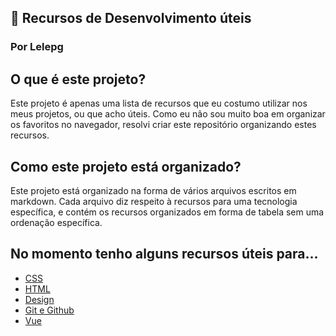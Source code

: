 ## 📖 Recursos de Desenvolvimento úteis
### Por Lelepg

## O que é este projeto?
Este projeto é apenas uma lista de recursos que eu costumo utilizar nos meus projetos, ou que acho úteis. Como eu não sou muito boa em organizar os favoritos no navegador, resolvi criar este repositório organizando estes recursos.

## Como este projeto está organizado?
Este projeto está organizado na forma de vários arquivos escritos em markdown. Cada arquivo diz respeito à recursos para uma tecnologia específica, e contém os recursos organizados em forma de tabela sem uma ordenação específica.

## No momento tenho alguns recursos úteis para...
* [CSS](./CSS.md)
* [HTML](./HTML.md)
* [Design](./Desgin.md)
* [Git e Github](./GitGithub.md)
* [Vue](./Vue.md)
